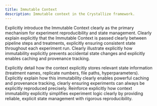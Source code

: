 ```yaml
---
title: Immutable Context
description: Immutable context in the Crystallize framework.
---
```


Explicitly introduce the Immutable Context clearly as the primary mechanism for experiment reproducibility and state management. Clearly explain explicitly that the Immutable Context is passed clearly between pipeline steps and treatments, explicitly ensuring consistent state throughout each experiment run. Clearly illustrate explicitly how immutability explicitly prevents accidental state changes and explicitly enables caching and provenance tracking.

Explicitly detail how the context explicitly stores relevant state information (treatment names, replicate numbers, file paths, hyperparameters). Explicitly explain how this immutability clearly enables powerful caching and provenance tracking, clearly ensuring experiments can always be explicitly reproduced precisely. Reinforce explicitly how context immutability explicitly simplifies experiment logic clearly by providing reliable, explicit state management with rigorous reproducibility.

